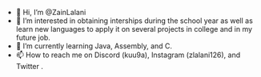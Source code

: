 - 👋 Hi, I’m @ZainLalani
- 👀 I’m interested in obtaining interships during the school year as well as learn new languages to apply it on several projects in college and in my future job.
- 🌱 I’m currently learning Java, Assembly, and C.
- 📫 How to reach me on Discord (kuu9a), Instagram (zlalani126), and Twitter .

<!---
ZainLalani/ZainLalani is a ✨ special ✨ repository because its `README.md` (this file) appears on your GitHub profile.
You can click the Preview link to take a look at your changes.
--->
